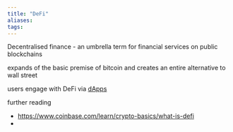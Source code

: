 ```yaml
---
title: "DeFi"
aliases: 
tags: 
---
```


Decentralised finance - an umbrella term for financial services on public blockchains

expands of the basic premise of bitcoin and creates an entire alternative to wall street

users engage with DeFi via [dApps](notes/dApps.md)

further reading
- https://www.coinbase.com/learn/crypto-basics/what-is-defi
- 
